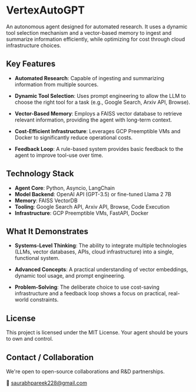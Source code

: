 # VertexAutoGPT

An autonomous agent designed for automated research. It uses a dynamic tool selection mechanism and a vector-based memory to ingest and summarize information efficiently, while optimizing for cost through cloud infrastructure choices.

## Key Features

- **Automated Research**: Capable of ingesting and summarizing information from multiple sources.

- **Dynamic Tool Selection**: Uses prompt engineering to allow the LLM to choose the right tool for a task (e.g., Google Search, Arxiv API, Browse).

- **Vector-Based Memory**: Employs a FAISS vector database to retrieve relevant information, providing the agent with long-term context.

- **Cost-Efficient Infrastructure**: Leverages GCP Preemptible VMs and Docker to significantly reduce operational costs.

- **Feedback Loop**: A rule-based system provides basic feedback to the agent to improve tool-use over time.

## Technology Stack

- **Agent Core**: Python, Asyncio, LangChain  
- **Model Backend**: OpenAI API (GPT-3.5) or fine-tuned Llama 2 7B  
- **Memory**: FAISS VectorDB  
- **Tooling**: Google Search API, Arxiv API, Browse, Code Execution  
- **Infrastructure**: GCP Preemptible VMs, FastAPI, Docker  

## What It Demonstrates

- **Systems-Level Thinking**: The ability to integrate multiple technologies (LLMs, vector databases, APIs, cloud infrastructure) into a single, functional system.

- **Advanced Concepts**: A practical understanding of vector embeddings, dynamic tool usage, and prompt engineering.

- **Problem-Solving**: The deliberate choice to use cost-saving infrastructure and a feedback loop shows a focus on practical, real-world constraints.

## License

This project is licensed under the MIT License. Your agent should be yours to own and control.

## Contact / Collaboration

We're open to open-source collaborations and R&D partnerships.

📧 saurabhpareek228@gmail.com
